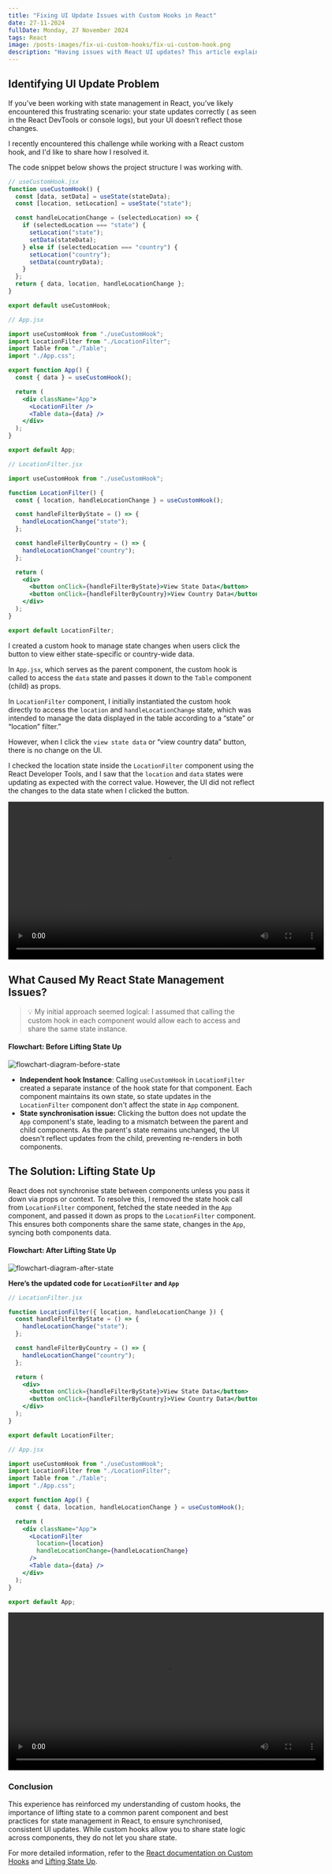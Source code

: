 ```yaml
---
title: "Fixing UI Update Issues with Custom Hooks in React"
date: 27-11-2024
fullDate: Monday, 27 November 2024
tags: React
image: /posts-images/fix-ui-custom-hooks/fix-ui-custom-hook.png
description: "Having issues with React UI updates? This article explains how lifting state to a shared parent component can fix inconsistent UI and synchronize state"
---
```


## Identifying UI Update Problem

If you’ve been working with state management in React, you’ve likely encountered this frustrating scenario: your state updates correctly ( as seen in the React DevTools or console logs), but your UI doesn’t reflect those changes.

I recently encountered this challenge while working with a React custom hook, and I'd like to share how I resolved it.

The code snippet below shows the project structure I was working with.

```jsx
// useCustomHook.jsx
function useCustomHook() {
  const [data, setData] = useState(stateData);
  const [location, setLocation] = useState("state");

  const handleLocationChange = (selectedLocation) => {
    if (selectedLocation === "state") {
      setLocation("state");
      setData(stateData);
    } else if (selectedLocation === "country") {
      setLocation("country");
      setData(countryData);
    }
  };
  return { data, location, handleLocationChange };
}

export default useCustomHook;
```

```jsx
// App.jsx

import useCustomHook from "./useCustomHook";
import LocationFilter from "./LocationFilter";
import Table from "./Table";
import "./App.css";

export function App() {
  const { data } = useCustomHook();

  return (
    <div className="App">
      <LocationFilter />
      <Table data={data} />
    </div>
  );
}

export default App;
```

```jsx
// LocationFilter.jsx

import useCustomHook from "./useCustomHook";

function LocationFilter() {
  const { location, handleLocationChange } = useCustomHook();

  const handleFilterByState = () => {
    handleLocationChange("state");
  };

  const handleFilterByCountry = () => {
    handleLocationChange("country");
  };

  return (
    <div>
      <button onClick={handleFilterByState}>View State Data</button>
      <button onClick={handleFilterByCountry}>View Country Data</button>
    </div>
  );
}

export default LocationFilter;
```

I created a custom hook to manage state changes when users click the button to view either state-specific or country-wide data.

In `App.jsx`, which serves as the parent component, the custom hook is called to access the `data` state and passes it down to the `Table` component (child) as props.

In `LocationFilter` component, I initially instantiated the custom hook directly to access the `location` and `handleLocationChange` state, which was intended to manage the data displayed in the table according to a “state” or “location” filter.”

However, when I click the `view state data` or “view country data” button, there is no change on the UI.

I checked the location state inside the `LocationFilter` component using the React Developer Tools, and I saw that the `location` and `data` states were updating as expected with the correct value. However, the UI did not reflect the changes to the data state when I clicked the button.

<video class='video-container' src="/posts-images/fix-ui-custom-hooks/ui-not-updating.mp4" width="640" height="auto" controls></video>

## What Caused My React State Management Issues?


> 💡 My initial approach seemed logical: I assumed that calling the custom hook in each component would allow each to access and share the same state instance.


#### Flowchart: Before Lifting State Up
![flowchart-diagram-before-state](/posts-images/fix-ui-custom-hooks/mermaid-flowchart-before-state.png)

- **Independent hook Instance**: Calling `useCustomHook` in `LocationFilter` created a separate instance of the hook state for that component. Each component maintains its own state, so state updates in the `LocationFilter` component don't affect the state in `App` component.
- **State synchronisation issue:** Clicking the button does not update the `App` component's state, leading to a mismatch between the parent and child components. As the parent's state remains unchanged, the UI doesn't reflect updates from the child, preventing re-renders in both components.

## The Solution: Lifting State Up

React does not synchronise state between components unless you pass it down via props or context. To resolve this, I removed the state hook call from `LocationFilter` component, fetched the state needed in the `App` component, and passed it down as props to the `LocationFilter` component. This ensures both components share the same state, changes in the `App`, syncing both components data.

#### Flowchart: After Lifting State Up
![flowchart-diagram-after-state](/posts-images/fix-ui-custom-hooks/mermaid-flowchart-after-state.png)

**Here’s the updated code for `LocationFilter` and `App`**

```jsx
// LocationFilter.jsx

function LocationFilter({ location, handleLocationChange }) {
  const handleFilterByState = () => {
    handleLocationChange("state");
  };

  const handleFilterByCountry = () => {
    handleLocationChange("country");
  };

  return (
    <div>
      <button onClick={handleFilterByState}>View State Data</button>
      <button onClick={handleFilterByCountry}>View Country Data</button>
    </div>
  );
}

export default LocationFilter;
```

```jsx
// App.jsx

import useCustomHook from "./useCustomHook";
import LocationFilter from "./LocationFilter";
import Table from "./Table";
import "./App.css";

export function App() {
  const { data, location, handleLocationChange } = useCustomHook();

  return (
    <div className="App">
      <LocationFilter
        location={location}
        handleLocationChange={handleLocationChange}
      />
      <Table data={data} />
    </div>
  );
}

export default App;
```

<video class='video-container' src="/posts-images/fix-ui-custom-hooks/ui-updating.mp4" width="640" height="auto" controls></video>

### Conclusion

This experience has reinforced my understanding of custom hooks, the importance of lifting state to a common parent component and best practices for state management in React, to ensure  synchronised, consistent UI updates. While custom hooks allow you to share state logic across components, they do not let you share state.

For more detailed information, refer to the [React documentation on Custom Hooks](https://react.dev/learn/reusing-logic-with-custom-hooks) and [Lifting State Up](https://react.dev/learn/sharing-state-between-components#step-2-pass-hardcoded-data-from-the-common-parent).

